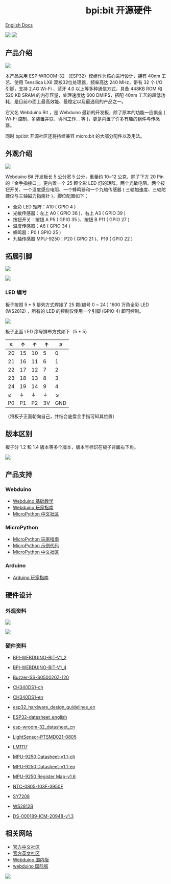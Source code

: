 
# &emsp;&emsp;&emsp;&emsp;&emsp;&emsp;&emsp;&emsp;&emsp;bpi:bit 开源硬件

[English Docs](readme_en.md)

![](https://img.shields.io/badge/open%20source-bananpi-brightgreen.svg)
![](https://img.shields.io/badge/support-webduino-blue.svg)

## 产品介绍

![](https://webduino.com.cn/site/img/tutorials/zh_cn/detail-03.gif)

本产品采用 ESP-WROOM-32 （ESP32）模组作为核心进行设计，拥有 40nm 工艺、使用 Tensilica LX6 双核32位处理器，频率高达 240 MHz，带有 32 个 I/O 引脚，支持 2.4G Wi-Fi 、蓝牙 4.0 以上等多种通信方式，具备 448KB ROM 和 520 KB SRAM 的内存容量，处理速度达 600 DMIPS，搭配 40nm 工艺的超低功耗，是目前市面上最高效能、最稳定以及最通用的产品之一。

它又名 Webduino Bit ，是 Webduino 最新的开发板，除了原本的功能一应俱全 ( Wi-Fi 控制、多装置并联、协同工作... 等 )，更是内置了许多有趣的组件与传感器。

同时 bpi:bit 开源社区还将持续兼容 micro:bit 的大部分配件以及用法。

## 外观介绍

![](readme/Interface_CN.jpg)

Webduino Bit 开发板长 5 公分宽 5 公分，重量约 10~12 公克，除了下方 20 Pin 的「金手指接口」，更内置一个 25 颗全彩 LED 灯的矩阵，两个光敏电阻、两个按钮开关、一个温度感应电阻、一个蜂鸣器和一个九轴传感器 ( 三轴加速度、三轴陀螺仪与三轴磁力指南针 )，脚位配置如下：

- 全彩 LED 矩阵：A10 ( GPIO 4 )
- 光敏传感器：左上 A0 ( GPIO 36 )、右上 A3 ( GPIO 39 )
- 按钮开关：按钮 A P5 ( GPIO 35 )、按钮 B P11 ( GPIO 27 )
- 温度传感器：A6 ( GPIO 34 )
- 蜂鸣器：P0 ( GPIO 25 )
- 九轴传感器 MPU-9250：P20 ( GPIO 21 )、P19 ( GPIO 22 )

## 拓展引脚

![](https://webduino.com.cn/site/img/tutorials/zh_cn/detail-05.jpg)

![](https://webduino.com.cn/site/img/tutorials/zh_cn/detail-04.jpg)

### LED 编号

板子按照 5 * 5 排列方式焊接了 25 颗(编号 0 ~ 24 ) 1600 万色全彩 LED (WS2812) ，所有的 LED 的控制仅使用一个引脚 (GPIO 4) 即可控制。

![](https://forum.banana-pi.org.cn/uploads/default/original/2X/7/701a545ab3d423851845b746f7cc4c588c36a561.JPG)

板子正面 LED 序号排布方式如下（5 * 5）

| ↖  |  ↑  |  ↑  |  ↑  |  ↗ |
|-----|-----|-----|-----|-----|
| 20  | 15  | 10  | 5   | 0   |
| 21  | 16  | 11  | 6   | 1   |
| 22  | 17  | 12  | 7   | 2   |
| 23  | 18  | 13  | 8   | 3   |
| 24  | 19  | 14  | 9   | 4   |
| ↙  |  ↓  |  ↓  |  ↓  |  ↘ |
| P0  | P1  | P2  | 3V   | GND   |

（将板子正面朝向自己，并结合底盘金手指可知其位置）

## 版本区别

板子分 1.2 和 1.4 版本等多个版本，版本号标识在板子背面右下角。

![](readme/version.jpg)

## 产品支持

### Webduino

- [Webduino 基础教学](https://webduino.com.cn/site/zh_cn/tutorials.html)
- [Webduino 玩家指南](https://github.com/BPI-STEAM/BPI-BIT-WebDuino)
- [MicroPython 中文社区](https://forum.banana-pi.org.cn/c/bpi-bit/webduino)

### MicroPython

- [MicroPython 玩家指南](https://github.com/BPI-STEAM/BPI-BIT-MicroPython)
- [MicroPython 示例代码](https://github.com/BPI-STEAM/BPI-BIT-WebDuino)
- [MicroPython 中文社区](https://forum.banana-pi.org.cn/c/bpi-bit/micropython)

### Arduino

- [Arduino 玩家指南](https://github.com/BPI-STEAM/BPI-BIT-Arduino)

## 硬件设计

### 外观资料

![](readme/bot.png)

![](readme/top.png)

### 硬件资料

- [BPI-WEBDUINO-BIT-V1_2](docs/BPI-WEBDUINO-BIT-V1_2.pdf)

- [BPI-WEBDUINO-BIT-V1_4](docs/BPI-WEBDUINO-BIT-V1_4.pdf)

- [Buzzer-SS-S050020Z-120](docs/Buzzer-SS-S050020Z-120.pdf)

- [CH340DS1-ch](docs/CH340DS1-ch.pdf)

- [CH340DS1-en](docs/CH340DS1-en.pdf)

- [esp32_hardware_design_guidelines_en](docs/esp32_hardware_design_guidelines_en.pdf)

- [ESP32-datesheet_english](docs/ESP32-datesheet_english.pdf)

- [esp-wroom-32_datasheet_cn](docs/esp-wroom-32_datasheet_cn.pdf)

- [LightSensor-PTSMD021-0805](docs/LightSensor-PTSMD021-0805.pdf)

- [LM1117](docs/LM1117.pdf)

- [MPU-9250 Datasheet-v1.1-ch](docs/MPU-9250%20Datasheet-v1.1-ch.pdf)

- [MPU-9250 Datasheet-v1.1-en](docs/MPU-9250%20Datasheet-v1.1-en.pdf)

- [MPU-9250 Register Map-v1.6](docs/MPU-9250%20Register%20Map-v1.6.pdf)

- [NTC-0805-103F-3950F](docs/NTC-0805-103F-3950F.pdf)

- [SY7208](docs/SY7208.pdf)

- [WS2812B](docs/WS2812B.pdf)

- [DS-000189-ICM-20948-v1.3](docs/DS-000189-ICM-20948-v1.3.pdf)

## 相关网站

- [官方中文社区](https://forum.banana-pi.org.cn/c/bpi)
- [官方英文社区](http://forum.banana-pi.org/c/bpi-bit)
- [Webduino 国内版](https://webduino.com.cn/site/)
- [webduino 国际版](https://webduino.io/)

![](readme/logo.png)
